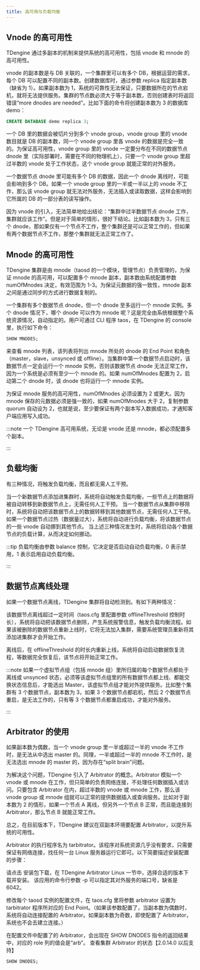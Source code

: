 ```yaml
---
title: 高可用与负载均衡
---
```


## Vnode 的高可用性

TDengine 通过多副本的机制来提供系统的高可用性，包括 vnode 和 mnode 的高可用性。

vnode 的副本数是与 DB 关联的，一个集群里可以有多个 DB，根据运营的需求，每个 DB 可以配置不同的副本数。创建数据库时，通过参数 replica 指定副本数（缺省为 1）。如果副本数为 1，系统的可靠性无法保证，只要数据所在的节点宕机，就将无法提供服务。集群的节点数必须大于等于副本数，否则创建表时将返回错误“more dnodes are needed”。比如下面的命令将创建副本数为 3 的数据库 demo：

```sql
CREATE DATABASE demo replica 3;
```

一个 DB 里的数据会被切片分到多个 vnode group，vnode group 里的 vnode 数目就是 DB 的副本数，同一个 vnode group 里各 vnode 的数据是完全一致的。为保证高可用性，vnode group 里的 vnode 一定要分布在不同的数据节点 dnode 里（实际部署时，需要在不同的物理机上），只要一个 vnode group 里超过半数的 vnode 处于工作状态，这个 vnode group 就能正常的对外服务。

一个数据节点 dnode 里可能有多个 DB 的数据，因此一个 dnode 离线时，可能会影响到多个 DB。如果一个 vnode group 里的一半或一半以上的 vnode 不工作，那么该 vnode group 就无法对外服务，无法插入或读取数据，这样会影响到它所属的 DB 的一部分表的读写操作。

因为 vnode 的引入，无法简单地给出结论：“集群中过半数据节点 dnode 工作，集群就应该工作”。但是对于简单的情形，很好下结论。比如副本数为 3，只有三个 dnode，那如果仅有一个节点不工作，整个集群还是可以正常工作的，但如果有两个数据节点不工作，那整个集群就无法正常工作了。

## Mnode 的高可用性

TDengine 集群是由 mnode（taosd 的一个模块，管理节点）负责管理的，为保证 mnode 的高可用，可以配置多个 mnode 副本，副本数由系统配置参数 numOfMnodes 决定，有效范围为 1-3。为保证元数据的强一致性，mnode 副本之间是通过同步的方式进行数据复制的。

一个集群有多个数据节点 dnode，但一个 dnode 至多运行一个 mnode 实例。多个 dnode 情况下，哪个 dnode 可以作为 mnode 呢？这是完全由系统根据整个系统资源情况，自动指定的。用户可通过 CLI 程序 taos，在 TDengine 的 console 里，执行如下命令：

```sql
SHOW MNODES;
```

来查看 mnode 列表，该列表将列出 mnode 所处的 dnode 的 End Point 和角色（master，slave，unsynced 或 offline）。当集群中第一个数据节点启动时，该数据节点一定会运行一个 mnode 实例，否则该数据节点 dnode 无法正常工作，因为一个系统是必须有至少一个 mnode 的。如果 numOfMnodes 配置为 2，启动第二个 dnode 时，该 dnode 也将运行一个 mnode 实例。

为保证 mnode 服务的高可用性，numOfMnodes 必须设置为 2 或更大。因为 mnode 保存的元数据必须是强一致的，如果 numOfMnodes 大于 2，复制参数 quorum 自动设为 2，也就是说，至少要保证有两个副本写入数据成功，才通知客户端应用写入成功。

:::note
一个 TDengine 高可用系统，无论是 vnode 还是 mnode，都必须配置多个副本。

:::

## 负载均衡

有三种情况，将触发负载均衡，而且都无需人工干预。

当一个新数据节点添加进集群时，系统将自动触发负载均衡，一些节点上的数据将被自动转移到新数据节点上，无需任何人工干预。
当一个数据节点从集群中移除时，系统将自动把该数据节点上的数据转移到其他数据节点，无需任何人工干预。
如果一个数据节点过热（数据量过大），系统将自动进行负载均衡，将该数据节点的一些 vnode 自动挪到其他节点。
当上述三种情况发生时，系统将启动各个数据节点的负载计算，从而决定如何挪动。

:::tip
负载均衡由参数 balance 控制，它决定是否启动自动负载均衡，0 表示禁用，1 表示启用自动负载均衡。

:::

## 数据节点离线处理

如果一个数据节点离线，TDengine 集群将自动检测到。有如下两种情况：

该数据节点离线超过一定时间（taos.cfg 里配置参数 offlineThreshold 控制时长），系统将自动把该数据节点删除，产生系统报警信息，触发负载均衡流程。如果该被删除的数据节点重新上线时，它将无法加入集群，需要系统管理员重新将其添加进集群才会开始工作。

离线后，在 offlineThreshold 的时长内重新上线，系统将自动启动数据恢复流程，等数据完全恢复后，该节点将开始正常工作。

:::note
如果一个虚拟节点组（包括 mnode 组）里所归属的每个数据节点都处于离线或 unsynced 状态，必须等该虚拟节点组里的所有数据节点都上线、都能交换状态信息后，才能选出 Master，该虚拟节点组才能对外提供服务。比如整个集群有 3 个数据节点，副本数为 3，如果 3 个数据节点都宕机，然后 2 个数据节点重启，是无法工作的，只有等 3 个数据节点都重启成功，才能对外服务。

:::

## Arbitrator 的使用

如果副本数为偶数，当一个 vnode group 里一半或超过一半的 vnode 不工作时，是无法从中选出 master 的。同理，一半或超过一半的 mnode 不工作时，是无法选出 mnode 的 master 的，因为存在“split brain”问题。

为解决这个问题，TDengine 引入了 Arbitrator 的概念。Arbitrator 模拟一个 vnode 或 mnode 在工作，但只简单的负责网络连接，不处理任何数据插入或访问。只要包含 Arbitrator 在内，超过半数的 vnode 或 mnode 工作，那么该 vnode group 或 mnode 组就可以正常的提供数据插入或查询服务。比如对于副本数为 2 的情形，如果一个节点 A 离线，但另外一个节点 B 正常，而且能连接到 Arbitrator，那么节点 B 就能正常工作。

总之，在目前版本下，TDengine 建议在双副本环境要配置 Arbitrator，以提升系统的可用性。

Arbitrator 的执行程序名为 tarbitrator。该程序对系统资源几乎没有要求，只需要保证有网络连接，找任何一台 Linux 服务器运行它即可。以下简要描述安装配置的步骤：

请点击 安装包下载，在 TDengine Arbitrator Linux 一节中，选择合适的版本下载并安装。
该应用的命令行参数 -p 可以指定其对外服务的端口号，缺省是 6042。

修改每个 taosd 实例的配置文件，在 taos.cfg 里将参数 arbitrator 设置为 tarbitrator 程序所对应的 End Point。（如果该参数配置了，当副本数为偶数时，系统将自动连接配置的 Arbitrator。如果副本数为奇数，即使配置了 Arbitrator，系统也不会去建立连接。）

在配置文件中配置了的 Arbitrator，会出现在 SHOW DNODES 指令的返回结果中，对应的 role 列的值会是“arb”。
查看集群 Arbitrator 的状态【2.0.14.0 以后支持】

```sql
SHOW DNODES;
```
